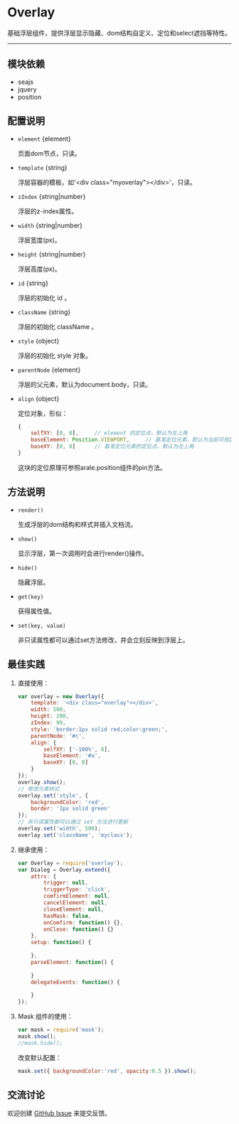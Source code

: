 
# Overlay

基础浮层组件，提供浮层显示隐藏、dom结构自定义、定位和select遮挡等特性。

---


## 模块依赖

 - seajs
 - jquery
 - position


## 配置说明

* `element` {element} 

    页面dom节点，只读。

* `template` {string}

    浮层容器的模板，如'\<div class="myoverlay">\</div>'，只读。

* `zIndex` {string|number}

    浮层的z-index属性。

* `width` {string|number}

    浮层宽度(px)。

* `height` {string|number}

    浮层高度(px)。

* `id` {string}

    浮层的初始化 id 。

* `className` {string}

    浮层的初始化 className 。

* `style` {object}

    浮层的初始化 style 对象。

* `parentNode` {element}

    浮层的父元素，默认为document.body，只读。

* `align` {object}

    定位对象，形似：
    ```js
    {
        selfXY: [0, 0],     // element 的定位点，默认为左上角
        baseElement: Position.VIEWPORT,     // 基准定位元素，默认为当前可视区域
        baseXY: [0, 0]      // 基准定位元素的定位点，默认为左上角
    }
    ```
    这块的定位原理可参照arale.position组件的pin方法。


## 方法说明

* `render()` 

    生成浮层的dom结构和样式并插入文档流。

* `show()` 

    显示浮层，第一次调用时会进行render()操作。

* `hide()` 

    隐藏浮层。

* `get(key)` 

    获得属性值。

* `set(key, value)` 

    非只读属性都可以通过set方法修改，并会立刻反映到浮层上。


## 最佳实践

1. 直接使用：

    ```js
    var overlay = new Overlay({
        template: '<div class="overlay"></div>',
        width: 500,
        height: 200,
        zIndex: 99,
        style: 'border:1px solid red;color:green;',
        parentNode: '#c',
        align: {
            selfXY: ['-100%', 0],
            baseElement: '#a',
            baseXY: [0, 0]
        }
    });
    overlay.show();
    // 修改元素样式
    overlay.set('style', {
        backgroundColor: 'red',
        border: '1px solid green'
    });
    // 非只读属性都可以通过 set 方法进行更新
    overlay.set('width', 500);
    overlay.set('className', 'myclass');
    ```

2. 继承使用：

    ```js
    var Overlay = require('overlay');
    var Dialog = Overlay.extend({
        attrs: {
            trigger: null,
            triggerType: 'click',
            comfirmElement: null,
            cancelElement: null,
            closeElement: null,
            hasMask: false,
            onComfirm: function() {},
            onClose: function() {}
        },
        setup: function() {
            
        },
        parseElement: function() {
            
        }
        delegateEvents: function() {
            
        }
    });
    ```

3. Mask 组件的使用：

    ```js
    var mask = require('mask');
    mask.show();
    //mask.hide();
    ```

    改变默认配置：

    ```js
    mask.set({ backgroundColor:'red', opacity:0.5 }).show();
    ```


## 交流讨论

欢迎创建
[GitHub Issue](https://github.com/alipay/arale/issues/new)
来提交反馈。
